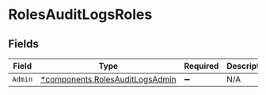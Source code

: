 # RolesAuditLogsRoles


## Fields

| Field                                                                             | Type                                                                              | Required                                                                          | Description                                                                       |
| --------------------------------------------------------------------------------- | --------------------------------------------------------------------------------- | --------------------------------------------------------------------------------- | --------------------------------------------------------------------------------- |
| `Admin`                                                                           | [*components.RolesAuditLogsAdmin](../../models/components/rolesauditlogsadmin.md) | :heavy_minus_sign:                                                                | N/A                                                                               |